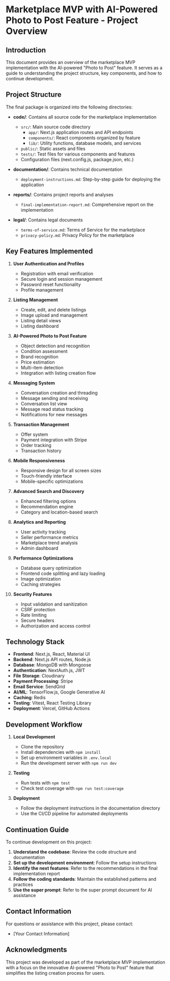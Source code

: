 # Marketplace MVP with AI-Powered Photo to Post Feature - Project Overview

## Introduction

This document provides an overview of the marketplace MVP implementation with the AI-powered "Photo to Post" feature. It serves as a guide to understanding the project structure, key components, and how to continue development.

## Project Structure

The final package is organized into the following directories:

- **code/**: Contains all source code for the marketplace implementation
  - `src/`: Main source code directory
    - `app/`: Next.js application routes and API endpoints
    - `components/`: React components organized by feature
    - `lib/`: Utility functions, database models, and services
  - `public/`: Static assets and files
  - `tests/`: Test files for various components and features
  - Configuration files (next.config.js, package.json, etc.)

- **documentation/**: Contains technical documentation
  - `deployment-instructions.md`: Step-by-step guide for deploying the application

- **reports/**: Contains project reports and analyses
  - `final-implementation-report.md`: Comprehensive report on the implementation

- **legal/**: Contains legal documents
  - `terms-of-service.md`: Terms of Service for the marketplace
  - `privacy-policy.md`: Privacy Policy for the marketplace

## Key Features Implemented

1. **User Authentication and Profiles**
   - Registration with email verification
   - Secure login and session management
   - Password reset functionality
   - Profile management

2. **Listing Management**
   - Create, edit, and delete listings
   - Image upload and management
   - Listing detail views
   - Listing dashboard

3. **AI-Powered Photo to Post Feature**
   - Object detection and recognition
   - Condition assessment
   - Brand recognition
   - Price estimation
   - Multi-item detection
   - Integration with listing creation flow

4. **Messaging System**
   - Conversation creation and threading
   - Message sending and receiving
   - Conversation list view
   - Message read status tracking
   - Notifications for new messages

5. **Transaction Management**
   - Offer system
   - Payment integration with Stripe
   - Order tracking
   - Transaction history

6. **Mobile Responsiveness**
   - Responsive design for all screen sizes
   - Touch-friendly interface
   - Mobile-specific optimizations

7. **Advanced Search and Discovery**
   - Enhanced filtering options
   - Recommendation engine
   - Category and location-based search

8. **Analytics and Reporting**
   - User activity tracking
   - Seller performance metrics
   - Marketplace trend analysis
   - Admin dashboard

9. **Performance Optimizations**
   - Database query optimization
   - Frontend code splitting and lazy loading
   - Image optimization
   - Caching strategies

10. **Security Features**
    - Input validation and sanitization
    - CSRF protection
    - Rate limiting
    - Secure headers
    - Authorization and access control

## Technology Stack

- **Frontend**: Next.js, React, Material UI
- **Backend**: Next.js API routes, Node.js
- **Database**: MongoDB with Mongoose
- **Authentication**: NextAuth.js, JWT
- **File Storage**: Cloudinary
- **Payment Processing**: Stripe
- **Email Service**: SendGrid
- **AI/ML**: TensorFlow.js, Google Generative AI
- **Caching**: Redis
- **Testing**: Vitest, React Testing Library
- **Deployment**: Vercel, GitHub Actions

## Development Workflow

1. **Local Development**
   - Clone the repository
   - Install dependencies with `npm install`
   - Set up environment variables in `.env.local`
   - Run the development server with `npm run dev`

2. **Testing**
   - Run tests with `npm test`
   - Check test coverage with `npm run test:coverage`

3. **Deployment**
   - Follow the deployment instructions in the documentation directory
   - Use the CI/CD pipeline for automated deployments

## Continuation Guide

To continue development on this project:

1. **Understand the codebase**: Review the code structure and documentation
2. **Set up the development environment**: Follow the setup instructions
3. **Identify the next features**: Refer to the recommendations in the final implementation report
4. **Follow the coding standards**: Maintain the established patterns and practices
5. **Use the super prompt**: Refer to the super prompt document for AI assistance

## Contact Information

For questions or assistance with this project, please contact:
- [Your Contact Information]

## Acknowledgments

This project was developed as part of the marketplace MVP implementation with a focus on the innovative AI-powered "Photo to Post" feature that simplifies the listing creation process for users.
